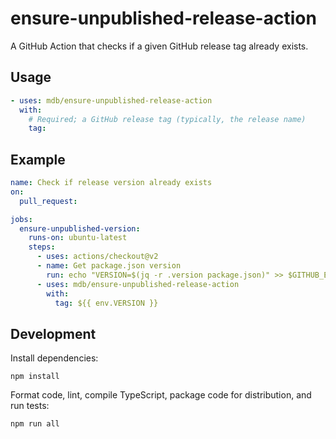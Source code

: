 # ensure-unpublished-release-action

A GitHub Action that checks if a given GitHub release tag already exists.

## Usage

```yaml
- uses: mdb/ensure-unpublished-release-action
  with:
    # Required; a GitHub release tag (typically, the release name)
    tag:
```

## Example

```yaml
name: Check if release version already exists
on:
  pull_request:

jobs:
  ensure-unpublished-version:
    runs-on: ubuntu-latest
    steps:
      - uses: actions/checkout@v2
      - name: Get package.json version
        run: echo "VERSION=$(jq -r .version package.json)" >> $GITHUB_ENV
      - uses: mdb/ensure-unpublished-release-action
        with:
          tag: ${{ env.VERSION }}
```

## Development

Install dependencies:

```
npm install
```

Format code, lint, compile TypeScript, package code for distribution, and run tests:

```
npm run all
```

